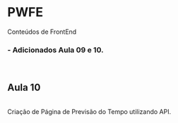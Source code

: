 # PWFE
Conteúdos de FrontEnd

<h3> - Adicionados Aula 09 e 10.</h3>
<br>
<h2>Aula 10 </h2>
<br>
Criação de Página de Previsão do Tempo utilizando API.
